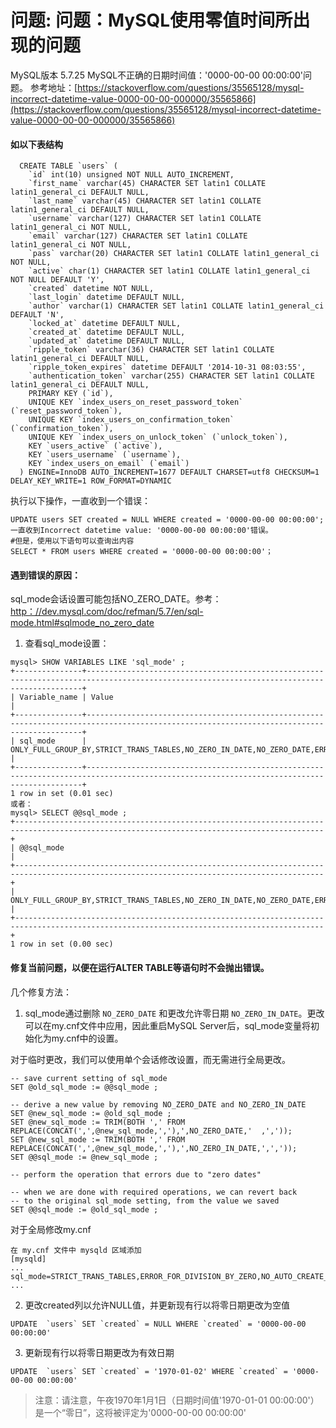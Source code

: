 # 问题: 问题：MySQL使用零值时间所出现的问题

MySQL版本 5.7.25
MySQL不正确的日期时间值：'0000-00-00 00:00:00'问题。 
参考地址：[https://stackoverflow.com/questions/35565128/mysql-incorrect-datetime-value-0000-00-00-000000/35565866](https://stackoverflow.com/questions/35565128/mysql-incorrect-datetime-value-0000-00-00-000000/35565866)
#### 如以下表结构
```
  CREATE TABLE `users` (
    `id` int(10) unsigned NOT NULL AUTO_INCREMENT,
    `first_name` varchar(45) CHARACTER SET latin1 COLLATE latin1_general_ci DEFAULT NULL,
    `last_name` varchar(45) CHARACTER SET latin1 COLLATE latin1_general_ci DEFAULT NULL,
    `username` varchar(127) CHARACTER SET latin1 COLLATE latin1_general_ci NOT NULL,
    `email` varchar(127) CHARACTER SET latin1 COLLATE latin1_general_ci NOT NULL,
    `pass` varchar(20) CHARACTER SET latin1 COLLATE latin1_general_ci NOT NULL,
    `active` char(1) CHARACTER SET latin1 COLLATE latin1_general_ci NOT NULL DEFAULT 'Y',
    `created` datetime NOT NULL,
    `last_login` datetime DEFAULT NULL,
    `author` varchar(1) CHARACTER SET latin1 COLLATE latin1_general_ci DEFAULT 'N',
    `locked_at` datetime DEFAULT NULL,
    `created_at` datetime DEFAULT NULL,
    `updated_at` datetime DEFAULT NULL,
    `ripple_token` varchar(36) CHARACTER SET latin1 COLLATE latin1_general_ci DEFAULT NULL,
    `ripple_token_expires` datetime DEFAULT '2014-10-31 08:03:55',
    `authentication_token` varchar(255) CHARACTER SET latin1 COLLATE latin1_general_ci DEFAULT NULL,
    PRIMARY KEY (`id`),
    UNIQUE KEY `index_users_on_reset_password_token` (`reset_password_token`),
    UNIQUE KEY `index_users_on_confirmation_token` (`confirmation_token`),
    UNIQUE KEY `index_users_on_unlock_token` (`unlock_token`),
    KEY `users_active` (`active`),
    KEY `users_username` (`username`),
    KEY `index_users_on_email` (`email`)
  ) ENGINE=InnoDB AUTO_INCREMENT=1677 DEFAULT CHARSET=utf8 CHECKSUM=1 DELAY_KEY_WRITE=1 ROW_FORMAT=DYNAMIC
```
执行以下操作，一直收到一个错误：
```
UPDATE users SET created = NULL WHERE created = '0000-00-00 00:00:00';
一直收到Incorrect datetime value: '0000-00-00 00:00:00'错误。
#但是，使用以下语句可以查询出内容
SELECT * FROM users WHERE created = '0000-00-00 00:00:00'；
```

#### 遇到错误的原因：
sql_mode会话设置可能包括NO_ZERO_DATE。参考：[http：//dev.mysql.com/doc/refman/5.7/en/sql-mode.html#sqlmode_no_zero_date](http：//dev.mysql.com/doc/refman/5.7/en/sql-mode.html#sqlmode_no_zero_date)
1. 查看sql_mode设置：
```
mysql> SHOW VARIABLES LIKE 'sql_mode' ;
+---------------+-------------------------------------------------------------------------------------------------------------------------------------------+
| Variable_name | Value                                                                                                                                     |
+---------------+-------------------------------------------------------------------------------------------------------------------------------------------+
| sql_mode      | ONLY_FULL_GROUP_BY,STRICT_TRANS_TABLES,NO_ZERO_IN_DATE,NO_ZERO_DATE,ERROR_FOR_DIVISION_BY_ZERO,NO_AUTO_CREATE_USER,NO_ENGINE_SUBSTITUTION |
+---------------+-------------------------------------------------------------------------------------------------------------------------------------------+
1 row in set (0.01 sec)
或者：
mysql> SELECT @@sql_mode ;
+-------------------------------------------------------------------------------------------------------------------------------------------+
| @@sql_mode                                                                                                                                |
+-------------------------------------------------------------------------------------------------------------------------------------------+
| ONLY_FULL_GROUP_BY,STRICT_TRANS_TABLES,NO_ZERO_IN_DATE,NO_ZERO_DATE,ERROR_FOR_DIVISION_BY_ZERO,NO_AUTO_CREATE_USER,NO_ENGINE_SUBSTITUTION |
+-------------------------------------------------------------------------------------------------------------------------------------------+
1 row in set (0.00 sec)

```

#### 修复当前问题，以便在运行ALTER TABLE等语句时不会抛出错误。
几个修复方法：
1. sql_mode通过删除 `NO_ZERO_DATE` 和更改允许零日期 `NO_ZERO_IN_DATE`。更改可以在my.cnf文件中应用，因此重启MySQL Server后，sql_mode变量将初始化为my.cnf中的设置。

对于临时更改，我们可以使用单个会话修改设置，而无需进行全局更改。
```
-- save current setting of sql_mode
SET @old_sql_mode := @@sql_mode ;

-- derive a new value by removing NO_ZERO_DATE and NO_ZERO_IN_DATE
SET @new_sql_mode := @old_sql_mode ;
SET @new_sql_mode := TRIM(BOTH ',' FROM REPLACE(CONCAT(',',@new_sql_mode,','),',NO_ZERO_DATE,'  ,','));
SET @new_sql_mode := TRIM(BOTH ',' FROM REPLACE(CONCAT(',',@new_sql_mode,','),',NO_ZERO_IN_DATE,',','));
SET @@sql_mode := @new_sql_mode ;

-- perform the operation that errors due to "zero dates"

-- when we are done with required operations, we can revert back
-- to the original sql_mode setting, from the value we saved
SET @@sql_mode := @old_sql_mode ;
```
对于全局修改my.cnf
```
在 my.cnf 文件中 mysqld 区域添加
[mysqld]
...
sql_mode=STRICT_TRANS_TABLES,ERROR_FOR_DIVISION_BY_ZERO,NO_AUTO_CREATE_USER,NO_ENGINE_SUBSTITUTION
...
```
2. 更改created列以允许NULL值，并更新现有行以将零日期更改为空值
```
UPDATE  `users` SET `created` = NULL WHERE `created` = '0000-00-00 00:00:00'
```
3. 更新现有行以将零日期更改为有效日期
```
UPDATE  `users` SET `created` = '1970-01-02' WHERE `created` = '0000-00-00 00:00:00' 
```
>注意：请注意，午夜1970年1月1日（日期时间值'1970-01-01 00:00:00'）是一个“零日”，这将被评定为'0000-00-00 00:00:00'
